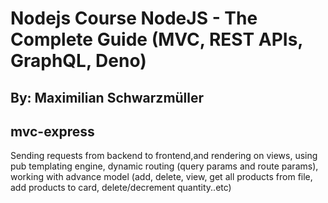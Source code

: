 # Nodejs Course NodeJS - The Complete Guide (MVC, REST APIs, GraphQL, Deno)

## By: Maximilian Schwarzmüller

## mvc-express
Sending requests from backend to frontend,and rendering on views, using pub templating engine, dynamic routing (query params and route params), working with advance model (add, delete, view, get all products from file, add products to card, delete/decrement quantity..etc)
